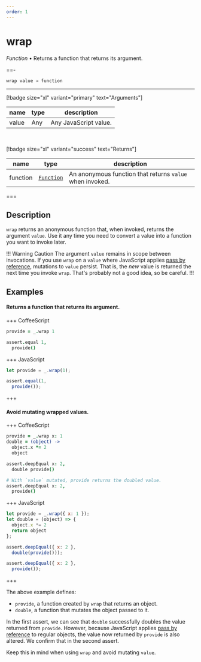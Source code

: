 ```yaml
---
order: 1
---
```

# wrap

_Function_ &bull; Returns a function that returns its argument.


==- <pre><code>wrap value &rarr; function</code></pre>
<hr>

[!badge size="xl" variant="primary" text="Arguments"]

| name | type | description |
|------|------|-------------|
|value|Any|Any JavaScript value.|

<br>

[!badge size="xl" variant="success" text="Returns"]

| name | type | description |
|------|------|-------------|
|function|[`Function`][Function]|An anonymous function that returns `value` when invoked.|



===


## Description

`wrap` returns an anonymous function that, when invoked, returns the argument `value`. Use it any time you need to convert a value into a function you want to invoke later.

!!! Warning Caution
The argument `value` remains in scope between invocations. If you use `wrap` on a `value` where JavaScript applies [pass by reference][pass by reference], mutations to `value` persist. That is, the _new_ value is returned the next time you invoke `wrap`. That's probably not a good idea, so be careful.
!!!


## Examples



#### Returns a function that returns its argument.

+++ CoffeeScript
```coffeescript #
provide = _.wrap 1

assert.equal 1,
  provide()
```

+++ JavaScript
```javascript #
let provide = _.wrap(1);

assert.equal(1,
  provide());
```

+++


#### Avoid mutating wrapped values.

+++ CoffeeScript
```coffeescript #
provide = _.wrap x: 1
double = (object) ->
  object.x *= 2
  object

assert.deepEqual x: 2,
  double provide()

# With `value` mutated, provide returns the doubled value.
assert.deepEqual x: 2,
  provide()
```

+++ JavaScript
```javascript #
let provide = _.wrap({ x: 1 });
let double = (object) => {
  object.x *= 2
  return object
};

assert.deepEqual({ x: 2 },
  double(provide()));

assert.deepEqual({ x: 2 },
  provide());
```

+++

The above example defines:
  - `provide`, a function created by `wrap` that returns an object.
  - `double`, a function that mutates the object passed to it.

In the first assert, we can see that `double` successfully doubles the value returned from `provide`. However, because JavaScript applies [pass by reference][pass by reference] to regular objects, the value now returned by `provide` is also altered. We confirm that in the second assert.

Keep this in mind when using `wrap` and avoid mutating `value`.


[Function]: https://developer.mozilla.org/en-US/docs/Web/JavaScript/Reference/Global_Objects/Function
[pass by reference]: https://medium.com/nodesimplified/javascript-pass-by-value-and-pass-by-reference-in-javascript-fcf10305aa9c